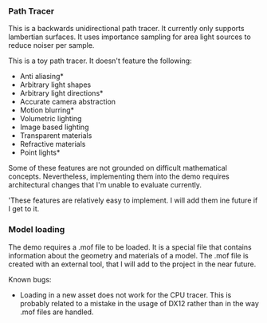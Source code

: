 ### Path Tracer
This is a backwards unidirectional path tracer. It currently only supports lambertian surfaces.
It uses importance sampling for area light sources to reduce noiser per sample.

This is a toy path tracer. It doesn't feature the following:
- Anti aliasing*
- Arbitrary light shapes
- Arbitrary light directions*
- Accurate camera abstraction
- Motion blurring*
- Volumetric lighting
- Image based lighting
- Transparent materials
- Refractive materials
- Point lights*

Some of these features are not grounded on difficult mathematical concepts. Nevertheless, implementing them
into the demo requires architectural changes that I'm unable to evaluate currently.

'These features are relatively easy to implement. I will add them ine future if I get to it.

### Model loading
The demo requires a .mof file to be loaded. It is a special file that contains information about the geometry
and materials of a model. The .mof file is created with an external tool, that I will add to the project
in the near future.

Known bugs:
- Loading in a new asset does not work for the CPU tracer. This is probably related to a mistake in the usage
of DX12 rather than in the way .mof files are handled.
